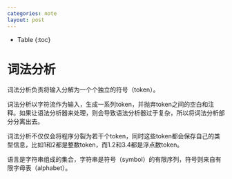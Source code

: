 ```yaml
---
categories: note
layout: post
---
```


- Table
{:toc}

# 词法分析

词法分析负责将输入分解为一个个独立的符号（token）。

词法分析以字符流作为输入，生成一系列token，并抛弃token之间的空白和注释。如果让语法分析器来处理，则会导致语法分析器过于复杂，所以将词法分析部分分离出去。

词法分析不仅仅会将程序分裂为若干个token，同时这些token都会保存自己的类型信息，比如1和2都是整数token，而1.2和3.4都是浮点数token。

语言是字符串组成的集合，字符串是符号（symbol）的有限序列，符号则来自有限字母表（alphabet）。

